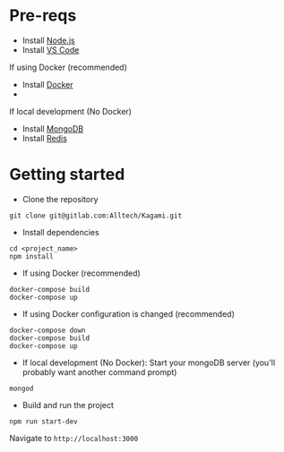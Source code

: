 # Pre-reqs

* Install [Node.js](https://nodejs.org/en/)
* Install [VS Code](https://code.visualstudio.com/)

If using Docker (recommended)

* Install [Docker](https://www.docker.com/community-edition)
*

If local development (No Docker)

* Install [MongoDB](https://docs.mongodb.com/manual/installation/)
* Install [Redis](https://redis.io/)

# Getting started

* Clone the repository

```
git clone git@gitlab.com:Alltech/Kagami.git
```

* Install dependencies

```
cd <project_name>
npm install
```

* If using Docker (recommended)

```
docker-compose build
docker-compose up
```

* If using Docker configuration is changed (recommended)

```
docker-compose down
docker-compose build
docker-compose up
```

* If local development (No Docker): Start your mongoDB server (you'll probably want another command prompt)

```
mongod
```

* Build and run the project

```
npm run start-dev
```

Navigate to `http://localhost:3000`
